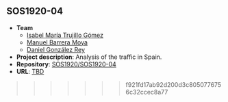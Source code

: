 
## SOS1920-04

- **Team**
  - [Isabel María Trujillo Gómez](https://github.com/isatrugom)
  - [Manuel Barrera Moya](https://github.com/manubarreram18)
  - [Daniel González Rey](https://github.com/dangonrey99)
- **Project description**: Analysis of the traffic in Spain.
- **Repository**: [SOS1920/SOS1920-04](https://github.com/SOS1920/SOS1920-04)
- **URL**: [TBD](#)
>>>>>>> f921fd17ab92d200d3c8050776756c32ccec8a77
